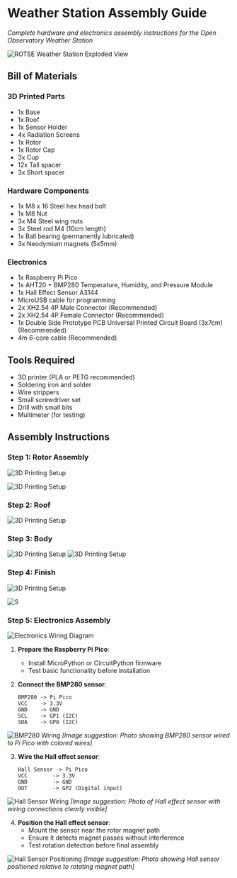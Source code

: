 # Weather Station Assembly Guide

*Complete hardware and electronics assembly instructions for the Open Observatory Weather Station*

![ROTSE Weather Station Exploded View](../images/side-exploded.png)

## Bill of Materials

### 3D Printed Parts
- 1x Base
- 1x Roof  
- 1x Sensor Holder
- 4x Radiation Screens
- 1x Rotor
- 1x Rotor Cap
- 3x Cup 
- 12x Tall spacer
- 3x Short spacer

### Hardware Components
- 1x M8 x 16 Steel hex head bolt
- 1x M8 Nut
- 3x M4 Steel wing nuts
- 3x Steel rod M4 (10cm length)
- 1x Ball bearing (permanently lubricated)
- 3x Neodymium magnets (5x5mm)

### Electronics
- 1x Raspberry Pi Pico
- 1x AHT20 + BMP280 Temperature, Humidity, and Pressure Module
- 1x Hall Effect Sensor A3144 
- MicroUSB cable for programming
- 2x XH2.54 4P Male Connector (Recommended)
- 2x XH2.54 4P Female Connector (Recommended)
- 1x Double Side Prototype PCB Universal Printed Circuit Board (3x7cm) (Recommended)
- 4m 6-core cable (Recommended)

## Tools Required
- 3D printer (PLA or PETG recommended)
- Soldering iron and solder
- Wire strippers
- Small screwdriver set
- Drill with small bits
- Multimeter (for testing)

## Assembly Instructions

### Step 1: Rotor Assembly
![3D Printing Setup](../images/rotor-assembly.png)

![3D Printing Setup](../images/install-magnets.png)

### Step 2: Roof
![3D Printing Setup](../images/heated-inserts.png)

### Step 3: Body
![3D Printing Setup](../images/body.png)
![3D Printing Setup](../images/completed-base.png)

### Step 4: Finish 
![3D Printing Setup](../images/completed-assemblies.png)

![S](../images/weather-station.png)

### Step 5: Electronics Assembly

![Electronics Wiring Diagram](images/electronics-wiring-diagram.png)

1. **Prepare the Raspberry Pi Pico**:
   - Install MicroPython or CircuitPython firmware
   - Test basic functionality before installation

2. **Connect the BMP280 sensor**:
   ```
   BMP280 -> Pi Pico
   VCC    -> 3.3V
   GND    -> GND
   SCL    -> GP1 (I2C)
   SDA    -> GP0 (I2C)
   ```

![BMP280 Wiring](images/bmp280-wiring.jpg)
*[Image suggestion: Photo showing BMP280 sensor wired to Pi Pico with colored wires]*

3. **Wire the Hall effect sensor**:
   ```
   Hall Sensor -> Pi Pico
   VCC        -> 3.3V
   GND        -> GND
   OUT        -> GP2 (Digital input)
   ```

![Hall Sensor Wiring](images/hall-sensor-wiring.jpg)
*[Image suggestion: Photo of Hall effect sensor with wiring connections clearly visible]*

4. **Position the Hall effect sensor**:
   - Mount the sensor near the rotor magnet path
   - Ensure it detects magnet passes without interference
   - Test rotation detection before final assembly

![Hall Sensor Positioning](images/hall-sensor-positioning.jpg)
*[Image suggestion: Photo showing Hall sensor positioned relative to rotating magnet path]*
